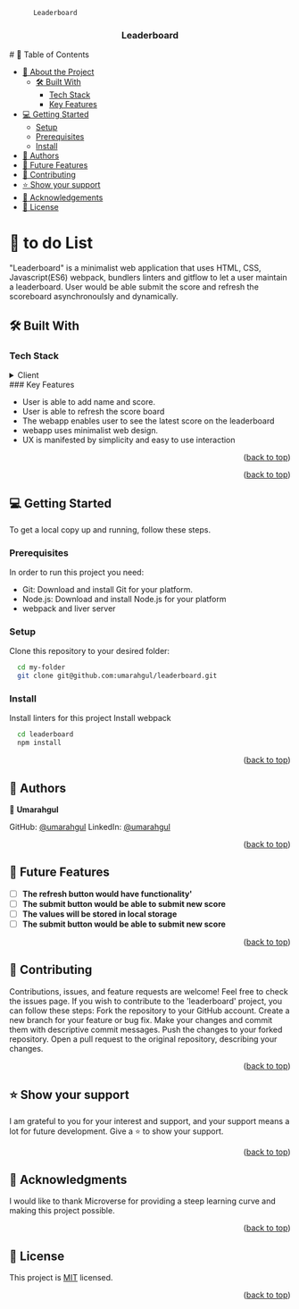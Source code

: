 
          Leaderboard

<a name="readme-top"></a>
<div align="center">
  <h3><b>Leaderboard </b></h3>
</div>
<!-- TABLE OF CONTENTS -->
# 📗 Table of Contents

- [📖 About the Project](#about-project)
  - [🛠 Built With](#built-with)
    - [Tech Stack](#tech-stack)
    - [Key Features](#key-features)
- [💻 Getting Started](#getting-started)
  - [Setup](#setup)
  - [Prerequisites](#prerequisites)
  - [Install](#install)
- [👥 Authors](#authors)
- [🔭 Future Features](#future-features)
- [🤝 Contributing](#contributing)
- [⭐️ Show your support](#support)
- [🙏 Acknowledgements](#acknowledgements)
- [📝 License](#license)

<!-- PROJECT DESCRIPTION -->

# 📖 to do List <a name="about-project"></a>

"Leaderboard" is a minimalist web application that uses HTML, CSS, Javascript(ES6) webpack, bundlers linters and gitflow to let a user maintain a leaderboard. User would be able submit the score and refresh the scoreboard asynchronoulsly and dynamically.

## 🛠 Built With <a name="built-with"></a>

### Tech Stack <a name="tech-stack"></a>
<details>
  <summary>Client</summary>
  <ul>
    <li>HTML</li>
    <li>CSS</li>
    <li>Java Script()ES^</li>
  </ul>
</details
<!-- Features -->
### Key Features <a name="key-features"></a>
<ul>
<li> User is able to add name and score.</li>
<li> User is able to refresh the score board</li>
<li> The webapp enables user to see the latest score on the leaderboard</li>
<li> webapp uses minimalist web design.</li>
<li> UX is manifested by simplicity and easy to use interaction</li>
</ul>

<p align="right">(<a href="#readme-top">back to top</a>)</p>

<!-- LIVE DEMO -->


<p align="right">(<a href="#readme-top">back to top</a>)</p>

<!-- GETTING STARTED -->

## 💻 Getting Started <a name="getting-started"></a>

To get a local copy up and running, follow these steps.

### Prerequisites

In order to run this project you need:
- Git: Download and install Git for your platform.
- Node.js: Download and install Node.js for your platform
- webpack and liver server



### Setup

Clone this repository to your desired folder:

```sh
  cd my-folder
  git clone git@github.com:umarahgul/leaderboard.git
```

### Install

Install linters for this project 
Install webpack

```sh
  cd leaderboard
  npm install
```
 

<p align="right">(<a href="#readme-top">back to top</a>)</p>

<!-- AUTHORS -->

## 👥 Authors <a name="authors"></a>


👤 **Umarahgul**

GitHub: [@umarahgul](https://github.com/umarahgul)
LinkedIn: [@umarahgul](https://linkedin.com/in/umarah-gul-36028a103)


<p align="right">(<a href="#readme-top">back to top</a>)</p>

<!-- FUTURE FEATURES -->

## 🔭 Future Features <a name="future-features"></a>
- [ ] **The refresh button would have functionality'**
- [ ] **The submit button would be able to submit new score**
- [ ] **The values will be stored in local storage**
- [ ] **The submit button would be able to submit new score**

<p align="right">(<a href="#readme-top">back to top</a>)</p>

<!-- CONTRIBUTING -->
## 🤝 Contributing <a name="contributing"></a>
Contributions, issues, and feature requests are welcome!
Feel free to check the issues page.
If you wish to contribute to the 'leaderboard' project, you can follow these steps:
Fork the repository to your GitHub account.
Create a new branch for your feature or bug fix.
Make your changes and commit them with descriptive commit messages.
Push the changes to your forked repository.
Open a pull request to the original repository, describing your changes.
<p align="right">(<a href="#readme-top">back to top</a>)</p>

<!-- SUPPORT -->
## ⭐️ Show your support <a name="support"></a>
 I am grateful to you for your interest and support, and your support means a lot for future development. Give a ⭐️ to show your support.

<p align="right">(<a href="#readme-top">back to top</a>)</p>

<!-- ACKNOWLEDGEMENTS -->
## 🙏 Acknowledgments <a name="acknowledgements"></a>
I would like to thank Microverse for providing a steep learning curve and making this project possible.

<p align="right">(<a href="#readme-top">back to top</a>)</p>

<!-- LICENSE -->
## 📝 License <a name="license"></a>
This project is [MIT](./LICENSE) licensed.

<p align="right">(<a href="#readme-top">back to top</a>)</p>

